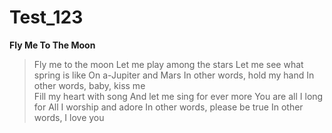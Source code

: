 # Test_123
**Fly Me To The Moon**
> Fly me to the moon
> Let me play among the stars
> Let me see what spring is like
> On a-Jupiter and Mars
> In other words, hold my hand
> In other words, baby, kiss me <br>
> Fill my heart with song
> And let me sing for ever more
> You are all I long for
> All I worship and adore
> In other words, please be true
> In other words, I love you

